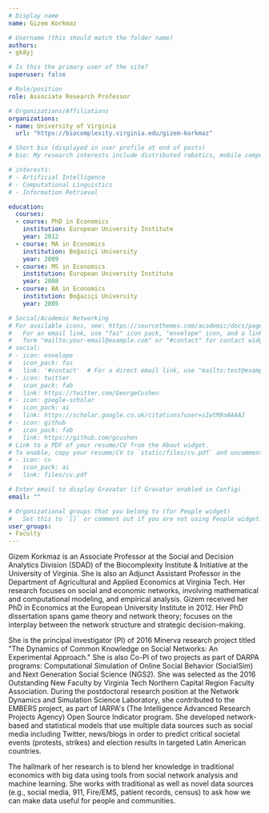 ```yaml
---
# Display name
name: Gizem Korkmaz

# Username (this should match the folder name)
authors:
- gk8yj

# Is this the primary user of the site?
superuser: false

# Role/position
role: Associate Research Professor

# Organizations/Affiliations
organizations:
- name: University of Virginia
  url: "https://biocomplexity.virginia.edu/gizem-korkmaz"

# Short bio (displayed in user profile at end of posts)
# bio: My research interests include distributed robotics, mobile computing and programmable matter.

# interests:
# - Artificial Intelligence
# - Computational Linguistics
# - Information Retrieval

education:
  courses:
  - course: PhD in Economics
    institution: European University Institute
    year: 2012
  - course: MA in Economics
    institution: Boğaziçi University
    year: 2009
  - course: MS in Economics
    institution: European University Institute
    year: 2008
  - course: BA in Economics
    institution: Boğaziçi University
    year: 2005

# Social/Academic Networking
# For available icons, see: https://sourcethemes.com/academic/docs/page-builder/#icons
#   For an email link, use "fas" icon pack, "envelope" icon, and a link in the
#   form "mailto:your-email@example.com" or "#contact" for contact widget.
# social:
# - icon: envelope
#   icon_pack: fas
#   link: '#contact'  # For a direct email link, use "mailto:test@example.org".
# - icon: twitter
#   icon_pack: fab
#   link: https://twitter.com/GeorgeCushen
# - icon: google-scholar
#   icon_pack: ai
#   link: https://scholar.google.co.uk/citations?user=sIwtMXoAAAAJ
# - icon: github
#   icon_pack: fab
#   link: https://github.com/gcushen
# Link to a PDF of your resume/CV from the About widget.
# To enable, copy your resume/CV to `static/files/cv.pdf` and uncomment the lines below.
# - icon: cv
#   icon_pack: ai
#   link: files/cv.pdf

# Enter email to display Gravatar (if Gravatar enabled in Config)
email: ""

# Organizational groups that you belong to (for People widget)
#   Set this to `[]` or comment out if you are not using People widget.
user_groups:
- Faculty
---
```


Gizem Korkmaz is an Associate Professor at the Social and Decision Analytics Division (SDAD) of the Biocomplexity Institute & Initiative at the University of Virginia. She is also an Adjunct Assistant Professor in the Department of Agricultural and Applied Economics at Virginia Tech. Her research focuses on social and economic networks, involving mathematical and computational modeling, and empirical analysis. Gizem received her PhD in Economics at the European University Institute in 2012. Her PhD dissertation spans game theory and network theory; focuses on the interplay between the network structure and strategic decision-making.

She is the principal investigator (PI) of 2016 Minerva research project titled "The Dynamics of Common Knowledge on Social Networks: An Experimental Approach." She is also Co-PI of two projects as part of DARPA programs: Computational Simulation of Online Social Behavior (SocialSim) and Next Generation Social Science (NGS2). She was selected as the 2016 Outstanding New Faculty by Virginia Tech Northern Capital Region Faculty Association. During the postdoctoral research position at the Network Dynamics and Simulation Science Laboratory, she contributed to the EMBERS project, as part of IARPA's (The Intelligence Advanced Research Projects Agency) Open Source Indicator program. She developed network-based and statistical models that use multiple data sources such as social media including Twitter, news/blogs in order to predict critical societal events (protests, strikes) and election results in targeted Latin American countries.  

The hallmark of her research is to blend her knowledge in traditional economics with big data using tools from social network analysis and machine learning. She works with traditional as well as novel data sources (e.g., social media, 911, Fire/EMS, patient records, census) to ask how we can make data useful for people and communities.
